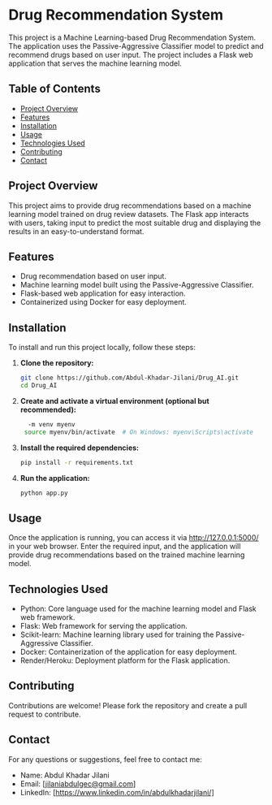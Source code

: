 # Drug Recommendation System

This project is a Machine Learning-based Drug Recommendation System. The application uses the Passive-Aggressive Classifier model to predict and recommend drugs based on user input. The project includes a Flask web application that serves the machine learning model.

## Table of Contents

- [Project Overview](#project-overview)
- [Features](#features)
- [Installation](#installation)
- [Usage](#usage)
- [Technologies Used](#technologies-used)
- [Contributing](#contributing)
- [Contact](#contact)

## Project Overview

This project aims to provide drug recommendations based on a machine learning model trained on drug review datasets. The Flask app interacts with users, taking input to predict the most suitable drug and displaying the results in an easy-to-understand format.

## Features

- Drug recommendation based on user input.
- Machine learning model built using the Passive-Aggressive Classifier.
- Flask-based web application for easy interaction.
- Containerized using Docker for easy deployment.

## Installation

To install and run this project locally, follow these steps:

1. **Clone the repository:**
   ```bash
   git clone https://github.com/Abdul-Khadar-Jilani/Drug_AI.git
   cd Drug_AI
2. **Create and activate a virtual environment (optional but recommended):**
   ```bash
     -m venv myenv
    source myenv/bin/activate  # On Windows: myenv\Scripts\activate
3. **Install the required dependencies:**
   ```bash
   pip install -r requirements.txt
4. **Run the application:**
   ```bash
   python app.py

## Usage
Once the application is running, you can access it via http://127.0.0.1:5000/ in your web browser. Enter the required input, and the application will provide drug recommendations based on the trained machine learning model.

## Technologies Used
- Python: Core language used for the machine learning model and Flask web framework.
- Flask: Web framework for serving the application.
- Scikit-learn: Machine learning library used for training the Passive-Aggressive Classifier.
- Docker: Containerization of the application for easy deployment.
- Render/Heroku: Deployment platform for the Flask application.
## Contributing
Contributions are welcome! Please fork the repository and create a pull request to contribute.

## Contact
For any questions or suggestions, feel free to contact me:

- Name: Abdul Khadar Jilani
- Email: [jilaniabdulgec@gmail.com]
- LinkedIn: [https://www.linkedin.com/in/abdulkhadarjilani/]
